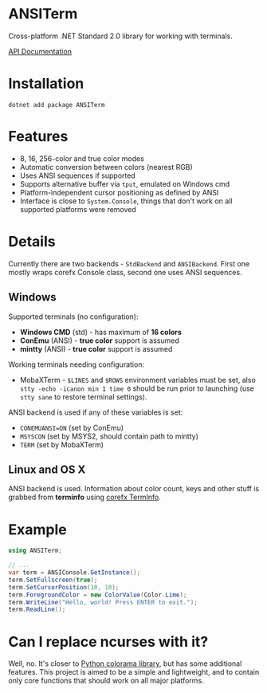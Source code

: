 # ANSITerm
Cross-platform .NET Standard 2.0 library for working with terminals.

[API Documentation](https://razer-rbi.github.io/ansiterm-net/api/index.html)

# Installation
```
dotnet add package ANSITerm
```

# Features
* 8, 16, 256-color and true color modes
* Automatic conversion between colors (nearest RGB)
* Uses ANSI sequences if supported
* Supports alternative buffer via `tput`, emulated on Windows cmd
* Platform-independent cursor positioning as defined by ANSI
* Interface is close to `System.Console`, things that don't work on all supported platforms were removed


# Details
Currently there are two backends - `StdBackend` and `ANSIBackend`. First one mostly wraps corefx Console class, second one uses ANSI sequences.

## Windows
Supported terminals (no configuration):
* **Windows CMD** (std) - has maximum of **16 colors**
* **ConEmu** (ANSI) - **true color** support is assumed
* **mintty** (ANSI) - **true color** support is assumed 

Working terminals needing configuration:
* MobaXTerm - `$LINES` and `$ROWS` environment variables must be set, also
`stty -echo -icanon min 1 time 0` should be run prior to launching (use `stty sane` to restore terminal settings).

ANSI backend is used if any of these variables is set:
* `CONEMUANSI=ON` (set by ConEmu)
* `MSYSCON` (set by MSYS2, should contain path to mintty)
* `TERM` (set by MobaXTerm)

## Linux and OS X
ANSI backend is used. Information about color count, keys and other stuff is grabbed from **terminfo** using [corefx TermInfo](https://github.com/dotnet/corefx/blob/v2.2.3/src/System.Console/src/System/TermInfo.cs).

# Example
```csharp
using ANSITerm;

// ...
var term = ANSIConsole.GetInstance();
term.SetFullscreen(true);
term.SetCursorPosition(10, 10);
term.ForegroundColor = new ColorValue(Color.Lime);
term.WriteLine("Hello, world! Press ENTER to exit.");
term.ReadLine();
```

# Can I replace ncurses with it?
Well, no. It's closer to [Python colorama library](https://pypi.org/project/colorama/), but has some additional features.
This project is aimed to be a simple and lightweight, and to contain only core functions that should work on all major platforms.